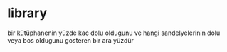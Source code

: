 # library
bir kütüphanenin yüzde kac dolu oldugunu ve hangi sandelyelerinin dolu veya bos oldugunu gosteren bir ara yüzdür
